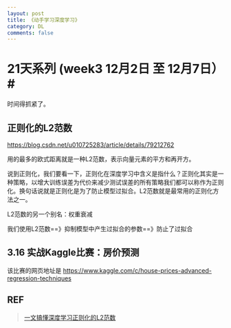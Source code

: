 ```yaml
---
layout: post
title: 《动手学习深度学习》
category: DL
comments: false
---
```


# 21天系列 (week3 12月2日 至 12月7日）#

时间得抓紧了。

## 正则化的L2范数

https://blog.csdn.net/u010725283/article/details/79212762

用的最多的欧式距离就是一种L2范数，表示向量元素的平方和再开方。

说到正则化，我们要看一下，正则化在深度学习中含义是指什么？正则化其实是一种策略，以增大训练误差为代价来减少测试误差的所有策略我们都可以称作为正则化。换句话说就是正则化是为了防止模型过拟合。L2范数就是最常用的正则化方法之一。

L2范数的另一个别名：权重衰减

我们使用L2范数==》抑制模型中产生过拟合的参数==》防止了过拟合

## 3.16 实战Kaggle比赛：房价预测

该比赛的网页地址是 https://www.kaggle.com/c/house-prices-advanced-regression-techniques 

## REF
> [一文搞懂深度学习正则化的L2范数](https://blog.csdn.net/u010725283/article/details/79212762)